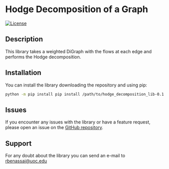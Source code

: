 # Hodge Decomposition of a Graph


[![License](https://img.shields.io/badge/license-MIT-blue.svg)](https://github.com/username/repository/blob/master/LICENSE)

## Description

This library takes a weighted DiGraph with the flows at each edge and performs the Hodge decomposition. 

## Installation

You can install the library downloading the repository and using pip:

```bash
python -m pip install pip install /path/to/hodge_decomposition_lib-0.1.0-py3-none-any.whl
```

## Issues

If you encounter any issues with the library or have a feature request, please open an issue on the [GitHub repository](https://github.com/COSIN3-UOC/Hodge_decomposition/issues).


## Support

For any doubt about the library you can send an e-mail to rbenassai@uoc.edu
